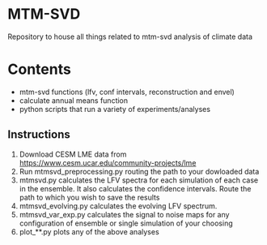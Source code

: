 # MTM-SVD
Repository to house all things related to mtm-svd analysis of climate data

# Contents
- mtm-svd functions (lfv, conf intervals, reconstruction and envel)
- calculate annual means function
- python scripts that run a variety of experiments/analyses

## Instructions

1. Download CESM LME data from https://www.cesm.ucar.edu/community-projects/lme
2. Run mtmsvd_preprocessing.py routing the path to your dowloaded data
3. mtmsvd.py calculates the LFV spectra for each simulation of each case in the ensemble. It also calculates the confidence intervals. Route the path to which you wish to save the results
4. mtmsvd_evolving.py calculates the evolving LFV spectrum.
5. mtmsvd_var_exp.py calculates the signal to noise maps for any configuration of ensemble or single simulation of your choosing
6. plot_**.py plots any of the above analyses
